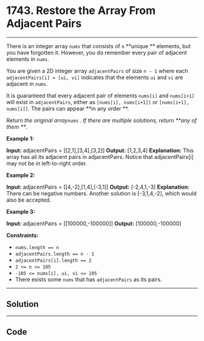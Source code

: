 # 1743. Restore the Array From Adjacent Pairs

---

There is an integer array `nums` that consists of `n` **unique ** elements, but you have forgotten it. However, you do remember every pair of adjacent elements in `nums`.

You are given a 2D integer array `adjacentPairs` of size `n - 1` where each `adjacentPairs[i] = [ui, vi]` indicates that the elements `ui` and `vi` are adjacent in `nums`.

It is guaranteed that every adjacent pair of elements `nums[i]` and `nums[i+1]` will exist in `adjacentPairs`, either as `[nums[i], nums[i+1]]` or `[nums[i+1], nums[i]]`. The pairs can appear **in any order **.

Return _the original array_`nums` _. If there are multiple solutions, return **any of them **_.

 

**Example 1:**


**Input:** adjacentPairs = [[2,1],[3,4],[3,2]]
**Output:** [1,2,3,4]
**Explanation:** This array has all its adjacent pairs in adjacentPairs.
Notice that adjacentPairs[i] may not be in left-to-right order.


**Example 2:**


**Input:** adjacentPairs = [[4,-2],[1,4],[-3,1]]
**Output:** [-2,4,1,-3]
**Explanation:** There can be negative numbers.
Another solution is [-3,1,4,-2], which would also be accepted.


**Example 3:**


**Input:** adjacentPairs = [[100000,-100000]]
**Output:** [100000,-100000]


 

**Constraints:**

  * `nums.length == n`
  * `adjacentPairs.length == n - 1`
  * `adjacentPairs[i].length == 2`
  * `2 <= n <= 105`
  * `-105 <= nums[i], ui, vi <= 105`
  * There exists some `nums` that has `adjacentPairs` as its pairs.

---

## Solution



---

## Code
```python


```